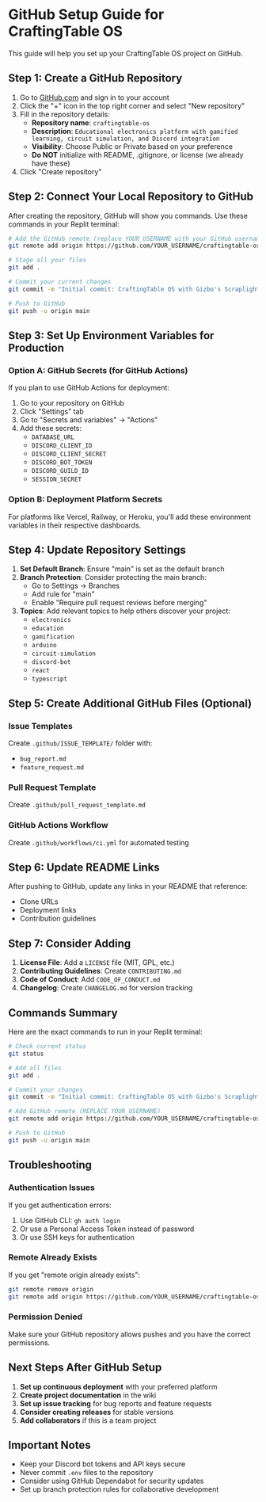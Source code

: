 # GitHub Setup Guide for CraftingTable OS

This guide will help you set up your CraftingTable OS project on GitHub.

## Step 1: Create a GitHub Repository

1. Go to [GitHub.com](https://github.com) and sign in to your account
2. Click the "+" icon in the top right corner and select "New repository"
3. Fill in the repository details:
   - **Repository name**: `craftingtable-os`
   - **Description**: `Educational electronics platform with gamified learning, circuit simulation, and Discord integration`
   - **Visibility**: Choose Public or Private based on your preference
   - **Do NOT** initialize with README, .gitignore, or license (we already have these)
4. Click "Create repository"

## Step 2: Connect Your Local Repository to GitHub

After creating the repository, GitHub will show you commands. Use these commands in your Replit terminal:

```bash
# Add the GitHub remote (replace YOUR_USERNAME with your GitHub username)
git remote add origin https://github.com/YOUR_USERNAME/craftingtable-os.git

# Stage all your files
git add .

# Commit your current changes
git commit -m "Initial commit: CraftingTable OS with Gizbo's Scraplight Cartel"

# Push to GitHub
git push -u origin main
```

## Step 3: Set Up Environment Variables for Production

### Option A: GitHub Secrets (for GitHub Actions)
If you plan to use GitHub Actions for deployment:

1. Go to your repository on GitHub
2. Click "Settings" tab
3. Go to "Secrets and variables" → "Actions"
4. Add these secrets:
   - `DATABASE_URL`
   - `DISCORD_CLIENT_ID`
   - `DISCORD_CLIENT_SECRET`
   - `DISCORD_BOT_TOKEN`
   - `DISCORD_GUILD_ID`
   - `SESSION_SECRET`

### Option B: Deployment Platform Secrets
For platforms like Vercel, Railway, or Heroku, you'll add these environment variables in their respective dashboards.

## Step 4: Update Repository Settings

1. **Set Default Branch**: Ensure "main" is set as the default branch
2. **Branch Protection**: Consider protecting the main branch:
   - Go to Settings → Branches
   - Add rule for "main"
   - Enable "Require pull request reviews before merging"
3. **Topics**: Add relevant topics to help others discover your project:
   - `electronics`
   - `education`
   - `gamification`
   - `arduino`
   - `circuit-simulation`
   - `discord-bot`
   - `react`
   - `typescript`

## Step 5: Create Additional GitHub Files (Optional)

### Issue Templates
Create `.github/ISSUE_TEMPLATE/` folder with:
- `bug_report.md`
- `feature_request.md`

### Pull Request Template
Create `.github/pull_request_template.md`

### GitHub Actions Workflow
Create `.github/workflows/ci.yml` for automated testing

## Step 6: Update README Links

After pushing to GitHub, update any links in your README that reference:
- Clone URLs
- Deployment links
- Contribution guidelines

## Step 7: Consider Adding

1. **License File**: Add a `LICENSE` file (MIT, GPL, etc.)
2. **Contributing Guidelines**: Create `CONTRIBUTING.md`
3. **Code of Conduct**: Add `CODE_OF_CONDUCT.md`
4. **Changelog**: Create `CHANGELOG.md` for version tracking

## Commands Summary

Here are the exact commands to run in your Replit terminal:

```bash
# Check current status
git status

# Add all files
git add .

# Commit your changes
git commit -m "Initial commit: CraftingTable OS with Gizbo's Scraplight Cartel and Discord integration"

# Add GitHub remote (REPLACE YOUR_USERNAME)
git remote add origin https://github.com/YOUR_USERNAME/craftingtable-os.git

# Push to GitHub
git push -u origin main
```

## Troubleshooting

### Authentication Issues
If you get authentication errors:
1. Use GitHub CLI: `gh auth login`
2. Or use a Personal Access Token instead of password
3. Or use SSH keys for authentication

### Remote Already Exists
If you get "remote origin already exists":
```bash
git remote remove origin
git remote add origin https://github.com/YOUR_USERNAME/craftingtable-os.git
```

### Permission Denied
Make sure your GitHub repository allows pushes and you have the correct permissions.

## Next Steps After GitHub Setup

1. **Set up continuous deployment** with your preferred platform
2. **Create project documentation** in the wiki
3. **Set up issue tracking** for bug reports and feature requests
4. **Consider creating releases** for stable versions
5. **Add collaborators** if this is a team project

## Important Notes

- Keep your Discord bot tokens and API keys secure
- Never commit `.env` files to the repository
- Consider using GitHub Dependabot for security updates
- Set up branch protection rules for collaborative development